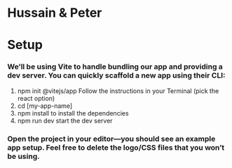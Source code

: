 # Hussain & Peter

# Setup

### We’ll be using Vite to handle bundling our app and providing a dev server. You can quickly scaffold a new app using their CLI:

1. npm init @vitejs/app
   Follow the instructions in your Terminal (pick the react option)
2. cd [my-app-name]
3. npm install to install the dependencies
4. npm run dev start the dev server

### Open the project in your editor—you should see an example app setup. Feel free to delete the logo/CSS files that you won’t be using.
